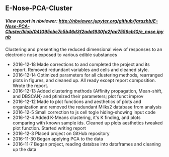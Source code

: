 
## E-Nose-PCA-Cluster

##### View report in nbviewer: http://nbviewer.jupyter.org/github/farazhb/E-Nose-PCA-Cluster/blob/041095cbc7c5b46d3f2ada1930fa2faa7559cb10/e_nose.ipynb


Clustering and presenting the reduced dimensional view of responses to an electronic nose exposed to various edible substances

- 2016-12-18  Made corrections to and completed the project and its report. Removed redundant variables and cells and cleaned style.
- 2016-12-14  Optimized parameters for all clustering methods, rearranged plots in figures, and cleaned up. All ready except report composition. Wrote the report.
- 2016-12-13  Added clustering methods {Affinity propagation, Mean-shift, and DBSCAN} and ptimized their parameters; plot funct improv
- 2016-12-12  Made to plot functions and aesthetics of plots and organization and removed the redundant Milks2 database from analysis
- 2016-12-5   Small correction to js cell togle hiding-showing input code
- 2016-12-4   Added K-Means clustering, it's K finding, and plots comparing with known sample ids. Cleaned up plots aesthetics tweaked plot function. Started writing report
- 2016-12-3   Placed project on GitHub repository
- 2016-11-30  Began applying PCA to the data
- 2016-11-7   Began project, reading databse into dataframes and cleaning up the data
